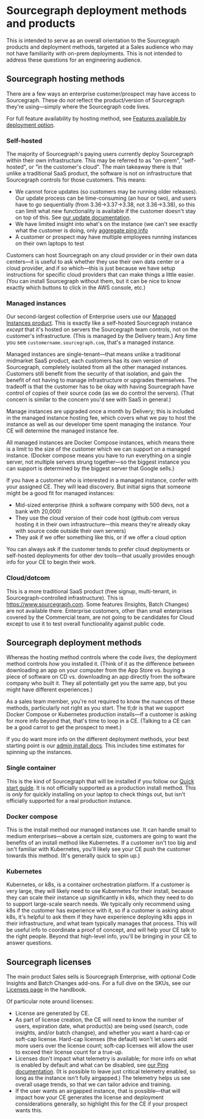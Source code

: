 # Sourcegraph deployment methods and products

This is intended to serve as an overall orientation to the Sourcegraph products and deployment methods, targeted at a Sales audience who may not have familiarity with on-prem deployments. This is not intended to address these questions for an engineering audience.

## Sourcegraph hosting methods

There are a few ways an enterprise customer/prospect may have access to Sourcegraph. These do _not_ reflect the product/version of Sourcegraph they're using—simply where the Sourcegraph code lives.

For full feature availability by hosting method, see [Features available by deployment option](../../product/tools/deployment_options.md).

### Self-hosted

The majority of Sourcegraph's paying users currently deploy Sourcegraph within their own infrastructure. This may be referred to as "on-prem", "self-hosted", or "in the customer's cloud". The main takeaway there is that unlike a traditional SaaS product, the software is not on infrastructure that Sourcegraph controls for those customers. This means:

- We cannot force updates (so customers may be running older releases). Our update process can be time-consuming (an hour or two), and users have to go sequentially (from 3.36->3.37->3.38, not 3.36->3.38), so this can limit what new functionality is available if the customer doesn't stay on top of this. See [our update documentation](https://docs.sourcegraph.com/admin/updates).
- We have limited insight into what's on the instance (we can't see exactly what the customer is doing, only [aggregate ping info](https://docs.sourcegraph.com/admin/pings)
- A customer or prospect may have multiple employees running instances on their own laptops to test

Customers can host Sourcegraph on any cloud provider or in their own data centers—it is useful to ask whether they use their own data center or a cloud provider, and if so which—this is just because we have setup instructions for specific cloud providers that can make things a little easier. (You can install Sourcegraph without them, but it can be nice to know exactly which buttons to click in the AWS console, etc.)

### Managed instances

Our second-largest collection of Enterprise users use our [Managed Instances product](https://docs.sourcegraph.com/admin/install/managed). This is exactly like a self-hosted Sourcegraph instance _except_ that it's hosted on servers the Sourcegraph team controls, not on the customer's infrastructure. (This is managed by the Delivery team.) Any time you see `customername.sourcegraph.com`, that's a managed instance.

Managed instances are single-tenant—that means unlike a traditional midmarket SaaS product, each customers has its own version of Sourcegraph, completely isolated from all the other managed instances. Customers still benefit from the security of that isolation, and gain the benefit of not having to manage infrastructure or upgrades themselves. The tradeoff is that the customer has to be okay with having Sourcegraph have control of copies of their source code (as we do control the servers). (That concern is similar to the concern you'd see with SaaS in general.)

Manage instances are upgraded once a month by Delivery; this is included in the managed instance hosting fee, which covers what we pay to host the instance as well as our developer time spent managing the instance. Your CE will determine the managed instance fee.

All managed instances are Docker Compose instances, which means there is a limit to the size of the customer which we can support on a managed instance. (Docker compose means you have to run everything on a single server, not multiple servers strung together—so the biggest instance you can support is determined by the biggest server that Google sells.)

If you have a customer who is interested in a managed instance, confer with your assigned CE. They will lead discovery. But initial signs that someone might be a good fit for managed instances:

- Mid-sized enterprise (think a software company with 500 devs, not a bank with 20,000)
- They use the cloud version of their code host (github.com versus hosting it in their own infrastructure—this means they're already okay with source code outside their own servers)
- They ask if we offer something like this, or if we offer a cloud option

You can always ask if the customer tends to prefer cloud deployments or self-hosted deployments for other dev tools—that usually provides enough info for your CE to begin their work.

### Cloud/dotcom

This is a more traditional SaaS product (free signup, multi-tenant, in Sourcegraph-controlled infrastructure). This is https://www.sourcegraph.com. Some features (Insights, Batch Changes) are not available there. Enterprise customers, other than small enterprises covered by the Commercial team, are not going to be candidates for Cloud except to use it to test overall functionality against public code.

## Sourcegraph deployment methods

Whereas the hosting method controls where the code _lives_, the deployment method controls _how_ you installed it. (Think of it as the difference between downloading an app on your computer from the App Store vs. buying a piece of software on CD vs. downloading an app directly from the software company who built it. They all potentially get you the same app, but you might have different experiences.)

As a sales team member, you're not required to know the nuances of these methods, particularly not right as you start. The tl;dr is that we support Docker Compose or Kubernetes production installs—if a customer is asking for more info beyond that, that's time to loop in a CE. (Talking to a CE can be a good carrot to get the prospect to meet.)

If you do want more info on the different deployment methods, your best starting point is our [admin install docs](https://docs.sourcegraph.com/admin/install). This includes time estimates for spinning up the instances.

### Single container

This is the kind of Sourcegraph that will be installed if you follow our [Quick start guide](https://docs.sourcegraph.com/#getting-started). It is not officially supported as a production install method. This is _only_ for quickly installing on your laptop to check things out, but isn't officially supported for a real production instance.

### Docker compose

This is the install method our managed instances use. It can handle small to medium enterprises—above a certain size, customers are going to want the benefits of an install method like Kubernetes. If a customer isn't too big and isn't familiar with Kubernetes, you'll likely see your CE push the customer towards this method. (It's generally quick to spin up.)

### Kubernetes

Kubernetes, or k8s, is a container orchestration platform. If a customer is very large, they will likely need to use Kubernetes for their install, because they can scale their instance up significantly in k8s, which they need to do to support large-scale search needs. We typically only recommend using k8s if the customer has experience with it, so if a customer is asking about k8s, it's helpful to ask them if they have experience deploying k8s apps in their infrastructure, and what team typically manages that process. This will be useful info to coordinate a proof of concept, and will help your CE talk to the right people. Beyond that high-level info, you'll be bringing in your CE to answer questions.

## Sourcegraph licenses

The main product Sales sells is Sourcegraph Enterprise, with optional Code Insights and Batch Changes add-ons. For a full dive on the SKUs, see our [Licenses page](../../product/process/gtm/licensing.md#licensing) in the handbook.

Of particular note around licenses:

- License are generated by CE.
- As part of license creation, the CE will need to know the number of users, expiration date, what product(s) are being used (search, code insights, and/or batch changse), and whether you want a hard-cap or soft-cap license. Hard-cap licenses (the default) won't let users add more users over the license count; soft-cap licenses will allow the user to exceed their license count for a true-up.
- Licenses don't impact what telemetry is available; for more info on what is enabled by default and what can be disabled, see [our Ping documentation](https://docs.sourcegraph.com/admin/pings). (It is possible to leave just critical telemetry enabled, so long as the instance isn't fully airgapped.) The telemetry helps us see overall usage trends, so that we can tailor advice and training.
- If the user wants an airgapped instance, that is possible—that will impact how your CE generates the license and deployment considerations generally, so highlight this for the CE if your prospect wants this.
